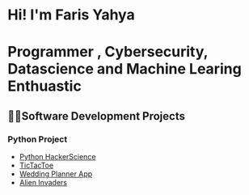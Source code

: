 <h1>Hi! I'm Faris Yahya</h1>
<h1 style="color:rbg(0,0,255);">Programmer , Cybersecurity, Datascience and Machine Learing Enthuastic</h1>
<h2>👨‍💻Software Development Projects</h2>
<h3>Python Project</h3>
<ul>
<li><a href="https://github.com/faris777/MiniPythonCollection"/> Python HackerScience </a></li>
<li><a href="https://github.com/faris777/TicTacToe"/> TicTacToe </a></li>
<li><a href="https://github.com/faris777/Wplanner">Wedding Planner App</li>  
<li><a href="https://github.com/faris777/alieninvadergame"/>Alien Invaders</li>
</ul>


